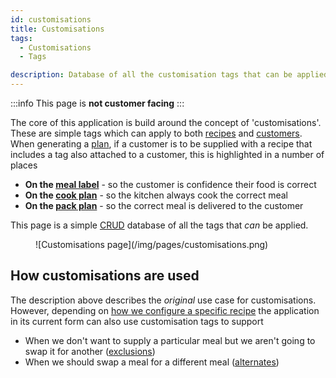 ```yaml
---
id: customisations
title: Customisations
tags:
  - Customisations
  - Tags

description: Database of all the customisation tags that can be applied to customers or recipes
---
```


:::info
This page is **not customer facing**
:::

The core of this application is build around the concept of 'customisations'. These are simple tags which can apply to both [recipes](./recipes.md) and [customers](./customers.md). When generating a [plan](../Features/meal-plan-generation.md), if a customer is to be supplied with a recipe that includes a tag also attached to a customer, this is highlighted in a number of places

- **On the [meal label](../Features/labels.md)** - so the customer is confidence their food is correct
- **On the [cook plan](../Features/data-downloads.md#cook-plan)** - so the kitchen always cook the correct meal
- **On the [pack plan](../Features/data-downloads.md#pack-plan)** - so the correct meal is delivered to the customer

This page is a simple [CRUD](https://en.wikipedia.org/wiki/Create,_read,_update_and_delete) database of all the tags that _can_ be applied.

<figure>
![Customisations page](/img/pages/customisations.png)
</figure>

## How customisations are used

The description above describes the _original_ use case for customisations. However, depending on [how we configure a specific recipe](../Pages/recipes.md#edit-recipe) the application in its current form can also use customisation tags to support

- When we don't want to supply a particular meal but we aren't going to swap it for another ([exclusions](../Features/meal-plan-generation.md#exclusions))
- When we should swap a meal for a different meal ([alternates](../Features/meal-plan-generation.md#alternates))
